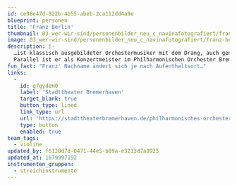 ```yaml
---
id: ce98e47d-822b-4b55-abeb-2ca112dd4a9e
blueprint: personen
title: 'Franz Berlin'
thumbnail: 03_wer-wir-sind/personenbilder_neu_c_navinafotografiert/franz-berlin_(c)_navinafotografiert-9812-b.jpg
image: 03_wer-wir-sind/personenbilder_neu_c_navinafotografiert/franz-berlin_(c)_navinafotografiert-9812-b.jpg
description: |-
  …ist klassisch ausgebildeter Orchestermusiker mit dem Drang, auch genau aus dieser Klassik-Welt hier und da auszubrechen. Bei Stegreif ist Franz Teil der zweiten Geigen.  
  Parallel ist er als Konzertmeister im Philharmonischen Orchester Bremerhaven engagiert.
fun_fact: "Franz' Nachname ändert sich je nach Aufenthaltsort…"
links:
  -
    id: q7gydeH0
    label: 'Stadttheater Bremerhaven'
    target_blank: true
    button_type: lined
    link_type: url
    url: 'https://stadttheaterbremerhaven.de/philharmonisches-orchester/ueber-uns/'
    type: button
    enabled: true
team_tags:
  - violine
updated_by: f6128d7d-0471-44e5-b89a-e3213d7a0925
updated_at: 1679997192
instrumenten_gruppen:
  - streichinstrumente
---
```

